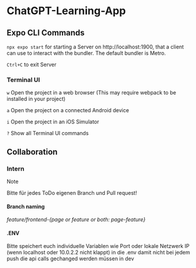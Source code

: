 # ChatGPT-Learning-App

## Expo CLI Commands
`npx expo start` for starting a Server on http://localhost:1900, that a client can use to interact with the bundler. The default bundler is Metro.

`Ctrl+C` to exit Server

### Terminal UI
`w` Open the project in a web browser (This may require webpack to be installed in your project)

`a` Open the project on a connected Android device

`i` Open the project in an iOS Simulator

`?` Show all Terminal UI commands

## Collaboration
### Intern
> [!NOTE]
> Bitte für jedes ToDo eigenen Branch und Pull request!

#### Branch naming
_feature/frontend-{page or feature or both: page-feature}_

#### .ENV
Bitte speichert euch individuelle Variablen wie Port oder lokale Netzwerk IP (wenn localhost oder 10.0.2.2 nicht klappt) in die .env damit nicht bei jedem push die api calls gechanged werden müssen in dev

